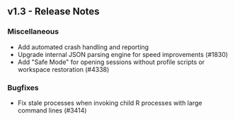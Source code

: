 ## v1.3 - Release Notes

### Miscellaneous

* Add automated crash handling and reporting
* Upgrade internal JSON parsing engine for speed improvements (#1830)
* Add "Safe Mode" for opening sessions without profile scripts or workspace restoration (#4338)

### Bugfixes

* Fix stale processes when invoking child R processes with large command lines (#3414)

